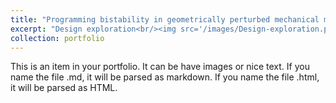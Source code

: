 ```yaml
---
title: "Programming bistability in geometrically perturbed mechanical metamaterials"
excerpt: "Design exploration<br/><img src='/images/Design-exploration.png' width='500' height='300'>"
collection: portfolio
---
```


This is an item in your portfolio. It can be have images or nice text. If you name the file .md, it will be parsed as markdown. If you name the file .html, it will be parsed as HTML. 
